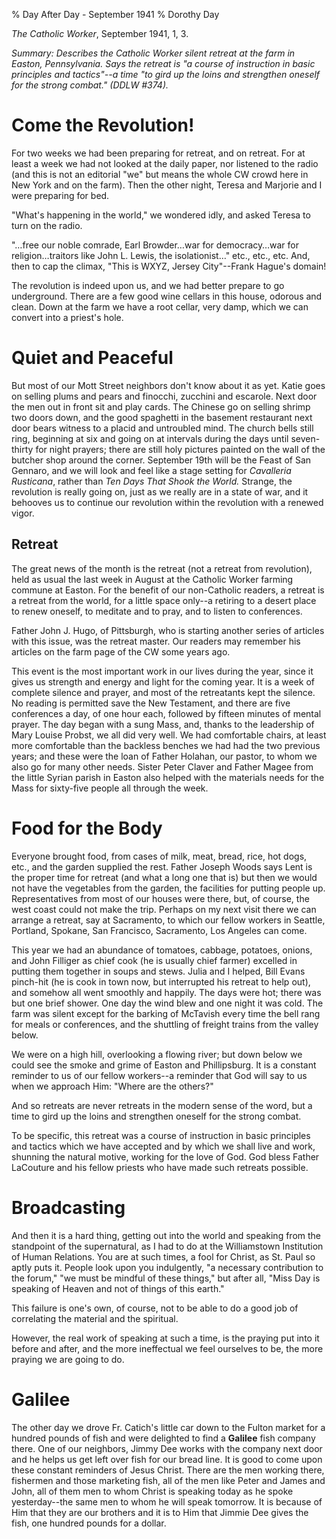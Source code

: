 % Day After Day - September 1941
% Dorothy Day

*The Catholic Worker*, September 1941, 1, 3.

*Summary: Describes the Catholic Worker silent retreat at the farm in
Easton, Pennsylvania. Says the retreat is "a course of instruction in
basic principles and tactics"--a time "to gird up the loins and
strengthen oneself for the strong combat." (DDLW \#374).*

Come the Revolution!
===

For two weeks we had been preparing for retreat, and on retreat. For at
least a week we had not looked at the daily paper, nor listened to the
radio (and this is not an editorial "we" but means the whole CW crowd
here in New York and on the farm). Then the other night, Teresa and
Marjorie and I were preparing for bed.

"What's happening in the world," we wondered idly, and asked Teresa to
turn on the radio.

"…free our noble comrade, Earl Browder…war for democracy…war for
religion…traitors like John L. Lewis, the isolationist…" etc., etc.,
etc. And, then to cap the climax, "This is WXYZ, Jersey City"--Frank
Hague's domain!

The revolution is indeed upon us, and we had better prepare to go
underground. There are a few good wine cellars in this house, odorous
and clean. Down at the farm we have a root cellar, very damp, which we
can convert into a priest's hole.

Quiet and Peaceful
===

But most of our Mott Street neighbors don't know about it as yet. Katie
goes on selling plums and pears and finocchi, zucchini and escarole.
Next door the men out in front sit and play cards. The Chinese go on
selling shrimp two doors down, and the good spaghetti in the basement
restaurant next door bears witness to a placid and untroubled mind. The
church bells still ring, beginning at six and going on at intervals
during the days until seven-thirty for night prayers; there are still
holy pictures painted on the wall of the butcher shop around the corner.
September 19th will be the Feast of San Gennaro, and we will look and
feel like a stage setting for *Cavalleria Rusticana*, rather than *Ten
Days That Shook the World.* Strange, the revolution is really going on,
just as we really are in a state of war, and it behooves us to continue
our revolution within the revolution with a renewed vigor.

Retreat
-------

The great news of the month is the retreat (not a retreat from
revolution), held as usual the last week in August at the Catholic
Worker farming commune at Easton. For the benefit of our non-Catholic
readers, a retreat is a retreat from the world, for a little space
only--a retiring to a desert place to renew oneself, to meditate and to
pray, and to listen to conferences.

Father John J. Hugo, of Pittsburgh, who is starting another series of
articles with this issue, was the retreat master. Our readers may
remember his articles on the farm page of the CW some years ago.

This event is the most important work in our lives during the year,
since it gives us strength and energy and light for the coming year. It
is a week of complete silence and prayer, and most of the retreatants
kept the silence. No reading is permitted save the New Testament, and
there are five conferences a day, of one hour each, followed by fifteen
minutes of mental prayer. The day began with a sung Mass, and, thanks to
the leadership of Mary Louise Probst, we all did very well. We had
comfortable chairs, at least more comfortable than the backless benches
we had had the two previous years; and these were the loan of Father
Holahan, our pastor, to whom we also go for many other needs. Sister
Peter Claver and Father Magee from the little Syrian parish in Easton
also helped with the materials needs for the Mass for sixty-five people
all through the week.

Food for the Body
===

Everyone brought food, from cases of milk, meat, bread, rice, hot dogs,
etc., and the garden supplied the rest. Father Joseph Woods says Lent is
the proper time for retreat (and what a long one that is) but then we
would not have the vegetables from the garden, the facilities for
putting people up. Representatives from most of our houses were there,
but, of course, the west coast could not make the trip. Perhaps on my
next visit there we can arrange a retreat, say at Sacramento, to which
our fellow workers in Seattle, Portland, Spokane, San Francisco,
Sacramento, Los Angeles can come.

This year we had an abundance of tomatoes, cabbage, potatoes, onions,
and John Filliger as chief cook (he is usually chief farmer) excelled in
putting them together in soups and stews. Julia and I helped, Bill Evans
pinch-hit (he is cook in town now, but interrupted his retreat to help
out), and somehow all went smoothly and happily. The days were hot;
there was but one brief shower. One day the wind blew and one night it
was cold. The farm was silent except for the barking of McTavish every
time the bell rang for meals or conferences, and the shuttling of
freight trains from the valley below.

We were on a high hill, overlooking a flowing river; but down below we
could see the smoke and grime of Easton and Phillipsburg. It is a
constant reminder to us of our fellow workers--a reminder that God will
say to us when we approach Him: "Where are the others?"

And so retreats are never retreats in the modern sense of the word, but
a time to gird up the loins and strengthen oneself for the strong
combat.

To be specific, this retreat was a course of instruction in basic
principles and tactics which we have accepted and by which we shall live
and work, shunning the natural motive, working for the love of God. God
bless Father LaCouture and his fellow priests who have made such
retreats possible.

Broadcasting
===

And then it is a hard thing, getting out into the world and speaking
from the standpoint of the supernatural, as I had to do at the
Williamstown Institution of Human Relations. You are at such times, a
fool for Christ, as St. Paul so aptly puts it. People look upon you
indulgently, "a necessary contribution to the forum," "we must be
mindful of these things," but after all, "Miss Day is speaking of Heaven
and not of things of this earth."

This failure is one's own, of course, not to be able to do a good job of
correlating the material and the spiritual.

However, the real work of speaking at such a time, is the praying put
into it before and after, and the more ineffectual we feel ourselves to
be, the more praying we are going to do.

Galilee
===

The other day we drove Fr. Catich's little car down to the Fulton market
for a hundred pounds of fish and were delighted to find a **Galilee**
fish company there. One of our neighbors, Jimmy Dee works with the
company next door and he helps us get left over fish for our bread line.
It is good to come upon these constant reminders of Jesus Christ. There
are the men working there, fishermen and those marketing fish, all of
the men like Peter and James and John, all of them men to whom Christ is
speaking today as he spoke yesterday--the same men to whom he will speak
tomorrow. It is because of Him that they are our brothers and it is to
Him that Jimmie Dee gives the fish, one hundred pounds for a dollar.
